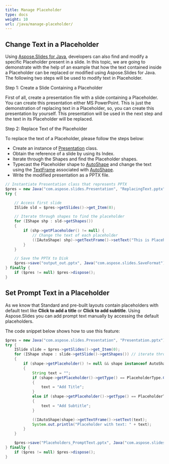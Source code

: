 ```yaml
---
title: Manage Placeholder
type: docs
weight: 10
url: /java/manage-placeholder/
---
```


## **Change Text in a Placeholder**
Using [Aspose.Slides for Java](/slides/java/), developers can also find and modify a specific Placeholder present in a slide. In this topic, we are going to demonstrate with the help of an example that how the text contained inside a Placeholder can be replaced or modified using Aspose.Slides for Java. The following two steps will be used to modify text in Placeholder.

Step 1: Create a Slide Containing a Placeholder

First of all, create a presentation file with a slide containing a Placeholder. You can create this presentation either MS PowerPoint. This is just the demonstration of replacing text in a Placeholder, so, you can create this presentation by yourself. This presentation will be used in the next step and the text in its Placeholder will be replaced.

Step 2: Replace Text of the Placeholder

To replace the text of a Placeholder, please follow the steps below:

- Create an instance of [Presentation](https://apireference.aspose.com/slides/java/com.aspose.slides/Presentation) class.
- Obtain the reference of a slide by using its Index.
- Iterate through the Shapes and find the Placeholder shapes.
- Typecast the Placeholder shape to [AutoShape](https://apireference.aspose.com/slides/java/com.aspose.slides/AutoShape) and change the text using the [TextFrame](https://apireference.aspose.com/slides/java/com.aspose.slides/TextFrame) associated with [AutoShape](https://apireference.aspose.com/slides/java/com.aspose.slides/IAutoShape).
- Write the modified presentation as a PPTX file.

```java
// Instantiate Presentation class that represents PPTX
$pres = new Java("com.aspose.slides.Presentation", "ReplacingText.pptx");
try {

    // Access first slide
    ISlide sld = $pres->getSlides()->get_Item(0);

    // Iterate through shapes to find the placeholder
    for (IShape shp : sld->getShapes()) 
    {
        if (shp->getPlaceholder() != null) {
            // Change the text of each placeholder
            ((IAutoShape) shp)->getTextFrame()->setText("This is Placeholder");
        }
    }

    // Save the PPTX to Disk
    $pres->save("output_out.pptx", Java("com.aspose.slides.SaveFormat")->Pptx);
} finally {
    if ($pres != null) $pres->dispose();
}
```

## **Set Prompt Text in a Placeholder**
As we know that Standard and pre-built layouts contain placeholders with default text like **Click to add a title** or **Click to add subtitle**. Using Aspose.Slides you can add prompt text manually by accessing the default placeholders.

The code snippet below shows how to use this feature:

```java
$pres = new Java("com.aspose.slides.Presentation", "Presentation.pptx");
try {
    ISlide slide = $pres->getSlides()->get_Item(0);
    for (IShape shape : slide->getSlide()->getShapes()) // iterate through the slide
    {
        if (shape->getPlaceholder() != null && shape instanceof AutoShape)
        {
            String text = "";
            if (shape->getPlaceholder()->getType() == PlaceholderType.CenteredTitle) //PowerPoint displays "Click to add title". 
            {
                text = "Add Title";
            }
            else if (shape->getPlaceholder()->getType() == PlaceholderType.Subtitle) //add subtitle.
            {
                text = "Add Subtitle";
            }

            ((IAutoShape)shape)->getTextFrame()->setText(text);
            System.out.println("Placeholder with text: " + text);
        }
    }

    $pres->save("Placeholders_PromptText.pptx", Java("com.aspose.slides.SaveFormat")->Pptx);
} finally {
    if ($pres != null) $pres->dispose();
}
```
